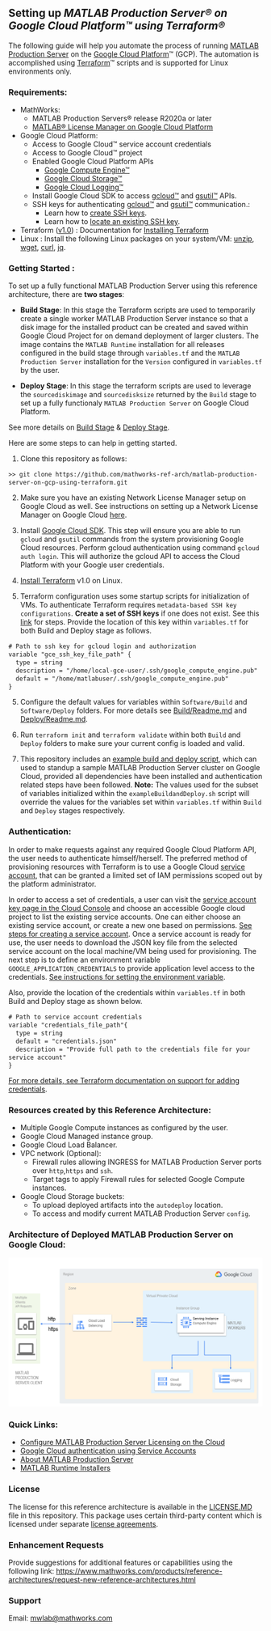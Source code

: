 ## Setting up *MATLAB Production Server&reg; on Google Cloud Platform&trade; using Terraform&reg;*

The following guide will help you automate the process of running [MATLAB Production Server](https://www.mathworks.com/products/matlab-production-server.html) on the [Google Cloud Platform](https://cloud.google.com/gcp)™ (GCP). The automation is accomplished using [Terraform](https://www.terraform.io/)™ scripts and is supported for Linux environments only.

### Requirements:

* MathWorks:
  * MATLAB Production Servers&reg; release R2020a or later
  * [MATLAB&reg; License Manager on Google Cloud Platform](https://github.com/mathworks-ref-arch/license-manager-for-matlab-on-gcp-using-terraform.git)
* Google Cloud Platform:
  * Access to Google Cloud&trade; service account credentials
  * Access to Google Cloud&trade; project
  * Enabled Google Cloud Platform APIs
    * [Google Compute Engine&trade;](https://cloud.google.com/compute)
    * [Google Cloud Storage&trade;](https://cloud.google.com/storage)
    * [Google Cloud Logging&trade;](https://cloud.google.com/logging)
  * Install Google Cloud SDK to access [gcloud&trade;](https://cloud.google.com/sdk/gcloud) and [gsutil&trade;](https://cloud.google.com/storage/docs/gsutil) APIs.
  * SSH keys for authenticating [gcloud&trade;](https://cloud.google.com/sdk/gcloud) and [gsutil&trade;](https://cloud.google.com/storage/docs/gsutil) communication.: 
    * Learn how to [create SSH keys](https://cloud.google.com/compute/docs/instances/adding-removing-ssh-keys#createsshkeys).
    * Learn how to [locate an existing SSH key](https://cloud.google.com/compute/docs/instances/adding-removing-ssh-keys#locatesshkeys).
* Terraform ([v1.0](https://www.terraform.io/upgrade-guides/1-0.html)) : Documentation for [Installing Terraform](https://learn.hashicorp.com/tutorials/terraform/install-cli)
* Linux : Install the following Linux packages on your system/VM: [unzip](https://packages.ubuntu.com/search?keywords=unzip), [wget](https://packages.ubuntu.com/search?suite=default&section=all&arch=any&keywords=wget&searchon=names), [curl](https://packages.ubuntu.com/search?suite=default&section=all&arch=any&keywords=curl&searchon=names), [jq](https://packages.ubuntu.com/search?suite=default&section=all&arch=any&keywords=jq&searchon=names).


### Getting Started :

To set up a fully functional MATLAB Production Server using this reference architecture, there are **two stages**:

* **Build Stage**: In this stage the Terraform scripts are used to temporarily create a single worker MATLAB Production Server instance so that a disk image for the installed product can be created and saved within Google Cloud Project for on demand deployment of larger clusters. The image contains the `MATLAB Runtime` installation for all releases configured in the build stage through `variables.tf` and the `MATLAB Production Server` installation for the `Version` configured in `variables.tf` by the user.

* **Deploy Stage**: In this stage the terraform scripts are used to leverage the `sourcediskimage` and `sourcedisksize` returned by the `Build` stage to set up a fully functionaly `MATLAB Production Server` on Google Cloud Platform.

See more details on [Build Stage](Software/Build/README.md) & [Deploy Stage](Software/Deploy/README.md).

Here are some steps to can help in getting started.

1. Clone this repository as follows:
```
>> git clone https://github.com/mathworks-ref-arch/matlab-production-server-on-gcp-using-terraform.git
```

2. Make sure you have an existing Network License Manager setup on Google Cloud as well. See instructions on setting up a Network License Manager on Google Cloud [here](https://github.com/mathworks-ref-arch/license-manager-for-matlab-on-gcp-using-terraform.git).

3. Install [Google Cloud SDK](https://cloud.google.com/sdk/docs/install). This step will ensure you are able to run `gcloud` and `gsutil` commands from the system provisioning Google Cloud resources. Perform gcloud authentication using command `gcloud auth login`. This will authorize the gcloud API to access the Cloud Platform with your Google user credentials.

4. [Install Terraform](https://www.terraform.io/upgrade-guides/1-0.html) v1.0 on Linux.

5. Terraform configuration uses some startup scripts for initialization of VMs. To authenticate Terraform requires `metadata-based SSH key configurations`. **Create a set of SSH keys** if one does not exist. See this [link](https://cloud.google.com/compute/docs/instances/adding-removing-ssh-keys#createsshkeys) for steps. Provide the location of this key within `variables.tf` for both Build and Deploy stage as follows.
```
# Path to ssh key for gcloud login and authorization
variable "gce_ssh_key_file_path" {
  type = string
  description = "/home/local-gce-user/.ssh/google_compute_engine.pub"
  default = "/home/matlabuser/.ssh/google_compute_engine.pub"
}
```

5. Configure the default values for variables within `Software/Build` and `Software/Deploy` folders. For more details see [Build/Readme.md](Software/Build/README.md) and [Deploy/Readme.md](Software/Deploy/README.md).

6. Run `terraform init` and `terraform validate` within both `Build` and `Deploy` folders to make sure your current config is loaded and valid. 

7. This repository includes an [example build and deploy script](Software/exampleBuildDeployScript.sh), which can used to standup a sample MATLAB Production Server cluster on Google Cloud, provided all dependencies have been installed and authentication related steps have been followed.
**Note:** The values used for the subset of variables initialized within the `exampleBuildandDeploy.sh` script will override the values for the variables set within `variables.tf` within `Build` and `Deploy` stages respectively.
   

### Authentication:

In order to make requests against any required Google Cloud Platform API, the user needs to authenticate himself/herself. The preferred method of provisioning resources with Terraform is to use a Google Cloud [service account](https://cloud.google.com/iam/docs/service-accounts), that can be granted a limited set of IAM permissions scoped out by the platform administrator.

In order to access a set of credentials, a user can visit the [service account key page in the Cloud Console](https://console.cloud.google.com/projectselector2/iam-admin/serviceaccounts?supportedpurview=project) and choose an accessible Google cloud project to list the existing service accounts. One can either choose an existing service account, or create a new one based on permissions. [See steps for creating a service account](https://cloud.google.com/docs/authentication/production#create_service_account). Once a service account is ready for use, the user needs to download the JSON key file from the selected service account on the local machine/VM being used for provisioning. The next step is to define an environment variable `GOOGLE_APPLICATION_CREDENTIALS` to provide application level access to the credentials. [See instructions for setting the environment variable](https://cloud.google.com/docs/authentication/production#passing_variable). 

Also, provide the location of the credentials within `variables.tf` in both Build and Deploy stage as shown below.

```
# Path to service account credentials 
variable "credentials_file_path"{
  type = string
  default = "credentials.json"
  description = "Provide full path to the credentials file for your service account"
}
```
[For more details, see Terraform documentation on support for adding credentials](https://registry.terraform.io/providers/hashicorp/google/latest/docs/guides/getting_started#adding-credentials).

### Resources created by this Reference Architecture:

* Multiple Google Compute instances as configured by the user.
* Google Cloud Managed instance group.
* Google Cloud Load Balancer.
* VPC network (Optional):
   * Firewall rules allowing INGRESS for MATLAB Production Server ports over `http`,`https` and `ssh`.
   * Target tags to apply Firewall rules for selected Google Compute instances.
* Google Cloud Storage buckets:
   * To upload deployed artifacts into the `autodeploy` location.
   * To access and modify current MATLAB Production Server `config`.


### Architecture of Deployed MATLAB Production Server on Google Cloud:

![Architecture](Documentation/images/ArchitecturalDiagram.PNG)

### Quick Links:

* [Configure MATLAB Production Server Licensing on the Cloud](https://www.mathworks.com/help/mps/server/configure-matlab-production-server-license-for-use-on-the-cloud.html?searchHighlight=Configure%20MATLAB%20Production%20Server%20Licensing%20on%20the%20Cloud&s_tid=srchtitle_Configure%20MATLAB%20Production%20Server%20Licensing%20on%20the%20Cloud_1)
* [Google Cloud authentication using Service Accounts](https://cloud.google.com/docs/authentication/production)
* [About MATLAB Production Server](https://www.mathworks.com/products/matlab-production-server.html)
* [MATLAB Runtime Installers](https://www.mathworks.com/products/compiler/matlab-runtime.html)

### License
The license for this reference architecture is available in the [LICENSE.MD](LICENSE.MD) file in this repository. This package uses certain third-party content which is licensed under separate [license agreements](Mozilla_Public_License.txt).

### Enhancement Requests
Provide suggestions for additional features or capabilities using the following link:
https://www.mathworks.com/products/reference-architectures/request-new-reference-architectures.html

### Support
Email: mwlab@mathworks.com

[//]: #  (Copyright 2021 The MathWorks, Inc.)
